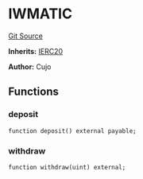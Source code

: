 # IWMATIC
[Git Source](https://github.com/KlimaDAO/klimadao-solidity/blob/b98fc1e8b7dcf2a7b80bbaba384c8c84431739fc/src/infinity/interfaces/IWMATIC.sol)

**Inherits:**
[IERC20](/src/protocol/staking/regular/KlimaStakingDistributor_v4.sol/interface.IERC20.md)

**Author:**
Cujo


## Functions
### deposit


```solidity
function deposit() external payable;
```

### withdraw


```solidity
function withdraw(uint) external;
```

